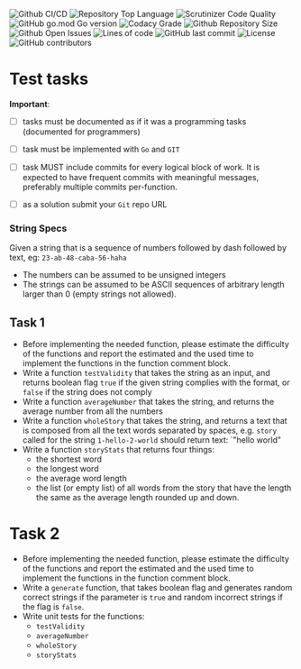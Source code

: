 ![Github CI/CD](https://img.shields.io/github/workflow/status/booomch/demo-string-specs/Go)
![Repository Top Language](https://img.shields.io/github/languages/top/booomch/demo-string-specs)
![Scrutinizer Code Quality](https://img.shields.io/scrutinizer/quality/g/booomch/demo-string-specs/main)
![GitHub go.mod Go version](https://img.shields.io/github/go-mod/go-version/booomch/demo-string-specs)
![Codacy Grade](https://img.shields.io/codacy/grade/68c42124afcf456ab0c28e2d6da7e534)
![Github Repository Size](https://img.shields.io/github/repo-size/booomch/demo-string-specs)
![Github Open Issues](https://img.shields.io/github/issues/booomch/demo-string-specs)
![Lines of code](https://img.shields.io/tokei/lines/github/booomch/demo-string-specs)
![GitHub last commit](https://img.shields.io/github/last-commit/booomch/demo-string-specs)
![License](https://img.shields.io/badge/license-Apache%202-blue)
![GitHub contributors](https://img.shields.io/github/contributors/booomch/demo-string-specs)


# Test tasks

**Important**:
* [ ] tasks must be documented as if it was a programming tasks (documented for programmers)
* [ ] task must be implemented with `Go` and  `GIT`
* [ ] task MUST include commits for every logical block of work. It is expected to have frequent commits with meaningful messages, preferably multiple commits per-function.
* [ ] as a solution submit your `Git` repo URL


### String Specs

Given a string that is a sequence of numbers followed by dash followed by text, eg: `23-ab-48-caba-56-haha`
   * The numbers can be assumed to be unsigned integers
   * The strings can be assumed to be ASCII sequences of arbitrary length larger than 0 (empty strings not allowed).

## Task 1 

* Before implementing the needed function, please estimate the difficulty of the functions and report the estimated and the used time to implement the functions in the function comment block.
* Write a function `testValidity` that takes the string as an input, and returns boolean flag `true` if the given string complies with the format, or `false` if the string does not comply
* Write a function `averageNumber` that takes the string, and returns the average number from all the numbers
* Write a function `wholeStory` that takes the string, and returns a text that is composed from all the text words separated by spaces, e.g. `story` called for the string `1-hello-2-world` should return text: `"hello world"
* Write a function `storyStats` that returns four things:
   * the shortest word
   * the longest word
   * the average word length
   * the list (or empty list) of all words from the story that have the length the same as the average length rounded up and down.

# Task 2

* Before implementing the needed function, please estimate the difficulty of the functions and report the estimated and the used time to implement the functions in the function comment block.
* Write a `generate` function, that takes boolean flag and generates random correct strings if the parameter is `true` and random incorrect strings if the flag is `false`.
* Write unit tests for the functions:
   * `testValidity`
   * `averageNumber`
   * `wholeStory`
   * `storyStats`

